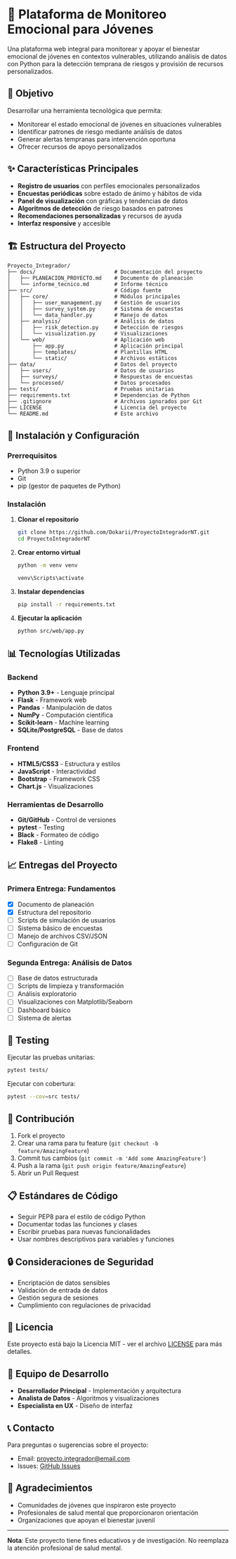 # 🧠 Plataforma de Monitoreo Emocional para Jóvenes

Una plataforma web integral para monitorear y apoyar el bienestar emocional de jóvenes en contextos vulnerables, utilizando análisis de datos con Python para la detección temprana de riesgos y provisión de recursos personalizados.

## 🎯 Objetivo

Desarrollar una herramienta tecnológica que permita:
- Monitorear el estado emocional de jóvenes en situaciones vulnerables
- Identificar patrones de riesgo mediante análisis de datos
- Generar alertas tempranas para intervención oportuna
- Ofrecer recursos de apoyo personalizados

## ✨ Características Principales

- **Registro de usuarios** con perfiles emocionales personalizados
- **Encuestas periódicas** sobre estado de ánimo y hábitos de vida
- **Panel de visualización** con gráficas y tendencias de datos
- **Algoritmos de detección** de riesgo basados en patrones
- **Recomendaciones personalizadas** y recursos de ayuda
- **Interfaz responsive** y accesible

## 🏗️ Estructura del Proyecto

```
Proyecto_Integrador/
├── docs/                         # Documentación del proyecto
│   ├── PLANEACION_PROYECTO.md    # Documento de planeación
│   └── informe_tecnico.md        # Informe técnico
├── src/                          # Código fuente
│   ├── core/                     # Módulos principales
│   │   ├── user_management.py    # Gestión de usuarios
│   │   ├── survey_system.py      # Sistema de encuestas
│   │   └── data_handler.py       # Manejo de datos
│   ├── analysis/                 # Análisis de datos
│   │   ├── risk_detection.py     # Detección de riesgos
│   │   └── visualization.py      # Visualizaciones
│   └── web/                      # Aplicación web
│       ├── app.py                # Aplicación principal
│       ├── templates/            # Plantillas HTML
│       └── static/               # Archivos estáticos
├── data/                         # Datos del proyecto
│   ├── users/                    # Datos de usuarios
│   ├── surveys/                  # Respuestas de encuestas
│   └── processed/                # Datos procesados
├── tests/                        # Pruebas unitarias
├── requirements.txt              # Dependencias de Python
├── .gitignore                    # Archivos ignorados por Git
├── LICENSE                       # Licencia del proyecto
└── README.md                     # Este archivo
```

## 🚀 Instalación y Configuración

### Prerrequisitos
- Python 3.9 o superior
- Git
- pip (gestor de paquetes de Python)

### Instalación

1. **Clonar el repositorio**
   ```bash
   git clone https://github.com/Dokarii/ProyectoIntegradorNT.git
   cd ProyectoIntegradorNT
   ```

2. **Crear entorno virtual**
   ```bash
   python -m venv venv
   
   venv\Scripts\activate
   ```

3. **Instalar dependencias**
   ```bash
   pip install -r requirements.txt
   ```

4. **Ejecutar la aplicación**
   ```bash
   python src/web/app.py
   ```

## 📊 Tecnologías Utilizadas

### Backend
- **Python 3.9+** - Lenguaje principal
- **Flask** - Framework web
- **Pandas** - Manipulación de datos
- **NumPy** - Computación científica
- **Scikit-learn** - Machine learning
- **SQLite/PostgreSQL** - Base de datos

### Frontend
- **HTML5/CSS3** - Estructura y estilos
- **JavaScript** - Interactividad
- **Bootstrap** - Framework CSS
- **Chart.js** - Visualizaciones

### Herramientas de Desarrollo
- **Git/GitHub** - Control de versiones
- **pytest** - Testing
- **Black** - Formateo de código
- **Flake8** - Linting

## 📈 Entregas del Proyecto

### Primera Entrega: Fundamentos
- [x] Documento de planeación
- [x] Estructura del repositorio
- [ ] Scripts de simulación de usuarios
- [ ] Sistema básico de encuestas
- [ ] Manejo de archivos CSV/JSON
- [ ] Configuración de Git

### Segunda Entrega: Análisis de Datos
- [ ] Base de datos estructurada
- [ ] Scripts de limpieza y transformación
- [ ] Análisis exploratorio
- [ ] Visualizaciones con Matplotlib/Seaborn
- [ ] Dashboard básico
- [ ] Sistema de alertas

## 🧪 Testing

Ejecutar las pruebas unitarias:
```bash
pytest tests/
```

Ejecutar con cobertura:
```bash
pytest --cov=src tests/
```

## 📝 Contribución

1. Fork el proyecto
2. Crear una rama para tu feature (`git checkout -b feature/AmazingFeature`)
3. Commit tus cambios (`git commit -m 'Add some AmazingFeature'`)
4. Push a la rama (`git push origin feature/AmazingFeature`)
5. Abrir un Pull Request

## 📋 Estándares de Código

- Seguir PEP8 para el estilo de código Python
- Documentar todas las funciones y clases
- Escribir pruebas para nuevas funcionalidades
- Usar nombres descriptivos para variables y funciones

## 🔒 Consideraciones de Seguridad

- Encriptación de datos sensibles
- Validación de entrada de datos
- Gestión segura de sesiones
- Cumplimiento con regulaciones de privacidad

## 📄 Licencia

Este proyecto está bajo la Licencia MIT - ver el archivo [LICENSE](LICENSE) para más detalles.

## 👥 Equipo de Desarrollo

- **Desarrollador Principal** - Implementación y arquitectura
- **Analista de Datos** - Algoritmos y visualizaciones
- **Especialista en UX** - Diseño de interfaz

## 📞 Contacto

Para preguntas o sugerencias sobre el proyecto:
- Email: proyecto.integrador@email.com
- Issues: [GitHub Issues](https://github.com/usuario/Proyecto_Integrador/issues)

## 🙏 Agradecimientos

- Comunidades de jóvenes que inspiraron este proyecto
- Profesionales de salud mental que proporcionaron orientación
- Organizaciones que apoyan el bienestar juvenil

---

**Nota**: Este proyecto tiene fines educativos y de investigación. No reemplaza la atención profesional de salud mental.